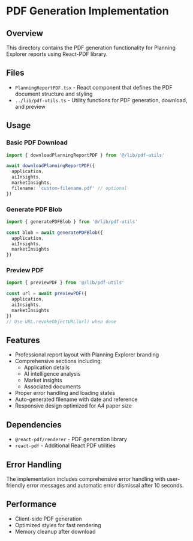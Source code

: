 # PDF Generation Implementation

## Overview
This directory contains the PDF generation functionality for Planning Explorer reports using React-PDF library.

## Files
- `PlanningReportPDF.tsx` - React component that defines the PDF document structure and styling
- `../lib/pdf-utils.ts` - Utility functions for PDF generation, download, and preview

## Usage

### Basic PDF Download
```typescript
import { downloadPlanningReportPDF } from '@/lib/pdf-utils'

await downloadPlanningReportPDF({
  application,
  aiInsights,
  marketInsights,
  filename: 'custom-filename.pdf' // optional
})
```

### Generate PDF Blob
```typescript
import { generatePDFBlob } from '@/lib/pdf-utils'

const blob = await generatePDFBlob({
  application,
  aiInsights,
  marketInsights
})
```

### Preview PDF
```typescript
import { previewPDF } from '@/lib/pdf-utils'

const url = await previewPDF({
  application,
  aiInsights,
  marketInsights
})
// Use URL.revokeObjectURL(url) when done
```

## Features
- Professional report layout with Planning Explorer branding
- Comprehensive sections including:
  - Application details
  - AI intelligence analysis
  - Market insights
  - Associated documents
- Proper error handling and loading states
- Auto-generated filename with date and reference
- Responsive design optimized for A4 paper size

## Dependencies
- `@react-pdf/renderer` - PDF generation library
- `react-pdf` - Additional React PDF utilities

## Error Handling
The implementation includes comprehensive error handling with user-friendly error messages and automatic error dismissal after 10 seconds.

## Performance
- Client-side PDF generation
- Optimized styles for fast rendering
- Memory cleanup after download